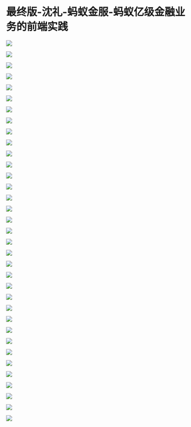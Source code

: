 # 最终版-沈礼-蚂蚁金服-蚂蚁亿级金融业务的前端实践

![](images\094322166vDbarH\201905130943_4.png)

![](images\094322166vDbarH\201905130943_5.png)

![](images\094322166vDbarH\201905130943_6.png)

![](images\094322166vDbarH\201905130943_7.png)

![](images\094322166vDbarH\201905130943_8.png)

![](images\094322166vDbarH\201905130943_9.png)

![](images\094322166vDbarH\201905130943_10.png)

![](images\094322166vDbarH\201905130943_11.png)

![](images\094322166vDbarH\201905130943_12.png)

![](images\094322166vDbarH\201905130943_13.png)

![](images\094322166vDbarH\201905130943_14.png)

![](images\094322166vDbarH\201905130943_15.png)

![](images\094322166vDbarH\201905130943_16.png)

![](images\094322166vDbarH\201905130943_17.png)

![](images\094322166vDbarH\201905130943_18.png)

![](images\094322166vDbarH\201905130943_19.png)

![](images\094322166vDbarH\201905130943_20.png)

![](images\094322166vDbarH\201905130943_21.png)

![](images\094322166vDbarH\201905130943_22.png)

![](images\094322166vDbarH\201905130943_23.png)

![](images\094322166vDbarH\201905130943_24.png)

![](images\094322166vDbarH\201905130943_25.png)

![](images\094322166vDbarH\201905130943_26.png)

![](images\094322166vDbarH\201905130943_27.png)

![](images\094322166vDbarH\201905130943_28.png)

![](images\094322166vDbarH\201905130943_29.png)

![](images\094322166vDbarH\201905130943_30.png)

![](images\094322166vDbarH\201905130943_31.png)

![](images\094322166vDbarH\201905130943_32.png)

![](images\094322166vDbarH\201905130943_33.png)

![](images\094322166vDbarH\201905130943_34.png)

![](images\094322166vDbarH\201905130943_35.png)

![](images\094322166vDbarH\201905130943_36.png)

![](images\094322166vDbarH\201905130943_37.png)

![](images\094322166vDbarH\201905130943_38.png)

